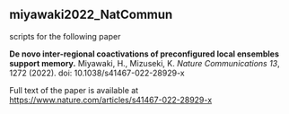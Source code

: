 ## miyawaki2022_NatCommun
scripts for the following paper

**De novo inter-regional coactivations of preconfigured local ensembles support memory.**
Miyawaki, H., Mizuseki, K. 
*Nature Communications 13*, 1272 (2022). doi: 10.1038/s41467-022-28929-x

Full text of the paper is available at https://www.nature.com/articles/s41467-022-28929-x
